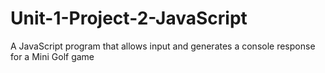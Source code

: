 # Unit-1-Project-2-JavaScript
A JavaScript program that allows input and generates a console response for a Mini Golf game
